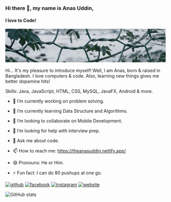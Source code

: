 
### Hi there 👋, my name is Anas Uddin,

#### I love to Code!

![I love to Code!](https://raw.githubusercontent.com/theanasuddin/theanasuddin/main/banner.jpg)

  

Hi... It's my pleasure to introduce myself! Well, I am Anas, born & raised in Bangladesh. I love computers & code. Also, learning new things gives me better dopamine hits!

  

Skills: Java, JavaScript, HTML, CSS, MySQL, JavaFX, Android & more.

  

- 🔭 I’m currently working on problem solving.

- 🌱 I’m currently learning Data Structure and Algorithms.

- 👯 I’m looking to collaborate on Mobile Development.

- 🤔 I’m looking for help with interview prep.

- 💬 Ask me about code.

- 📫 How to reach me: https://theanasuddin.netlify.app/

- 😄 Pronouns: He or Him.

- ⚡ Fun fact: I can do 80 pushups at one go.

  
  

[<img src='https://cdn.jsdelivr.net/npm/simple-icons@3.0.1/icons/github.svg' alt='github' height='20'>](https://github.com/theanasuddin) [<img src='https://cdn.jsdelivr.net/npm/simple-icons@3.0.1/icons/facebook.svg' alt='facebook' height='20'>](https://www.facebook.com/theanasuddin) [<img src='https://cdn.jsdelivr.net/npm/simple-icons@3.0.1/icons/instagram.svg' alt='instagram' height='20'>](https://www.instagram.com/theanasuddin/) [<img src='https://cdn.jsdelivr.net/npm/simple-icons@3.0.1/icons/icloud.svg' alt='website' height='20'>](https://theanasuddin.netlify.app/)

  

![GitHub stats](https://github-readme-stats.vercel.app/api?username=theanasuddin&show_icons=true)

